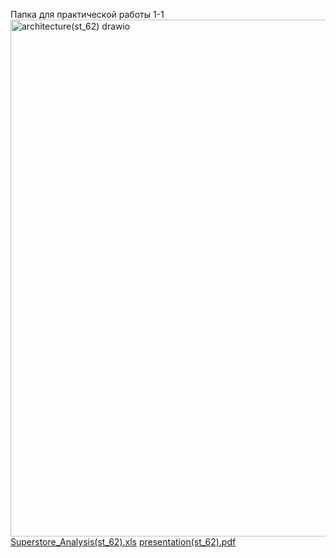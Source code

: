 Папка для практической работы 1-1
<img width="1111" height="827" alt="architecture(st_62) drawio" src="https://github.com/user-attachments/assets/e35fa548-d29b-4d48-90cb-325318226535" />
[Superstore_Analysis(st_62).xls](https://github.com/user-attachments/files/23018545/Superstore_Analysis.st_62.xls)
[presentation(st_62).pdf](https://github.com/user-attachments/files/23018552/presentation.st_62.pdf)
